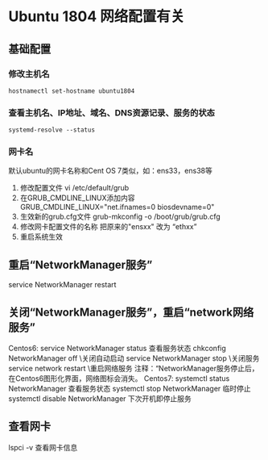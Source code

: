 # Ubuntu 1804 网络配置有关

## 基础配置
### 修改主机名
   
    hostnamectl set-hostname ubuntu1804


### 查看主机名、IP地址、域名、DNS资源记录、服务的状态
    
    systemd-resolve --status

### 网卡名
默认ubuntu的网卡名称和Cent OS 7类似，如：ens33，ens38等
   1. 修改配置文件 vi /etc/default/grub
   2. 在GRUB_CMDLINE_LINUX添加内容
    GRUB_CMDLINE_LINUX="net.ifnames=0 biosdevname=0"
   3. 生效新的grub.cfg文件
    grub-mkconfig -o /boot/grub/grub.cfg
   4. 修改网卡配置文件的名称
把原来的"ensxx" 改为 “ethxx”
   5. 重启系统生效

## 重启“NetworkManager服务”
service NetworkManager restart

## 关闭“NetworkManager服务”，重启“network网络服务”
Centos6: service NetworkManager status  查看服务状态
    chkconfig NetworkManager off    \\关闭自动启动
    service NetworkManager stop     \\关闭服务
    service network restart         \\重启网络服务
    注释：“NetworkManager服务停止后，在Centos6图形化界面，网络图标会消失。
Centos7: systemctl status NetworkManager 查看服务状态
    systemctl stop NetworkManager   临时停止
    systemctl disable NetworkManager 下次开机即停止服务


## 查看网卡
lspci -v 查看网卡信息

